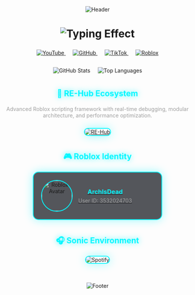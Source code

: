 <div align="center">

<!-- 𝗛𝗘𝗔𝗗𝗘𝗥: 𝗡𝗲𝗼𝗻 𝗚𝗹𝗼𝘄 𝗪𝗮𝘃𝗲 -->
<img src="https://capsule-render.vercel.app/api?type=waving&color=0d1117&height=280&section=header&text=ArchIsDead&fontSize=80&fontColor=00f7ff&fontAlignY=40&animation=fadeIn&stroke=00f7ff&strokeWidth=4&desc=RE-Hub%20Developer&descAlignY=70&descSize=24&descColor=00f7ff" alt="Header" />

<!-- 𝗧𝗬𝗣𝗜𝗡𝗚 𝗘𝗙𝗙𝗘𝗖𝗧: 𝗛𝗼𝗹𝗼𝗴𝗿𝗮𝗽𝗵𝗶𝗰 𝗧𝗲𝘅𝘁 -->
<h1 align="center">
  <img src="https://readme-typing-svg.demolab.com?font=Orbitron&weight=800&size=30&duration=4000&pause=1000&color=00F7FF&center=true&vCenter=true&width=600&lines=Roblox+Scripter;RE-Hub+Creator;Lua+Wizard;Sahabat+Team+Tester" alt="Typing Effect" />
</h1>

<!-- 𝗦𝗢𝗖𝗜𝗔𝗟 𝗕𝗔𝗗𝗚𝗘𝗦: 𝗛𝗼𝘃𝗲𝗿 𝗚𝗹𝗼𝘄 -->
<div align="center" style="margin: 25px 0;">
  <a href="https://youtube.com/archthehonoredone" target="_blank">
    <img src="https://img.shields.io/badge/YouTube-FF0000?style=for-the-badge&logo=youtube&logoColor=white&labelColor=0d1117&logoWidth=25" alt="YouTube" class="social-badge" />
  </a>
  <span style="width: 15px; display: inline-block;"></span>
  <a href="https://github.com/ArchIsDead" target="_blank">
    <img src="https://img.shields.io/badge/GitHub-100000?style=for-the-badge&logo=github&logoColor=white&labelColor=0d1117" alt="GitHub" class="social-badge" />
  </a>
  <span style="width: 15px; display: inline-block;"></span>
  <a href="https://tiktok.com/@archtheslut" target="_blank">
    <img src="https://img.shields.io/badge/TikTok-000000?style=for-the-badge&logo=tiktok&logoColor=white&labelColor=0d1117" alt="TikTok" class="social-badge" />
  </a>
  <span style="width: 15px; display: inline-block;"></span>
  <a href="https://roblox.com/users/3532024703/profile" target="_blank">
    <img src="https://img.shields.io/badge/Roblox-00A2FF?style=for-the-badge&logo=roblox&logoColor=white&labelColor=0d1117" alt="Roblox" class="social-badge" />
  </a>
</div>

<!-- 𝗚𝗜𝗧𝗛𝗨𝗕 𝗦𝗧𝗔𝗧𝗦: 𝟯𝗗 𝗖𝗮𝗿𝗱𝘀 -->
<div align="center" style="display: flex; justify-content: center; gap: 20px; flex-wrap: wrap; margin: 30px 0;">
  <img src="https://github-readme-stats.vercel.app/api?username=ArchIsDead&show_icons=true&theme=dark&hide_border=true&count_private=true&include_all_commits=true&bg_color=0d1117&title_color=00f7ff&text_color=ffffff&icon_color=00a2ff&border_radius=15" alt="GitHub Stats" class="stats-card" />
  <img src="https://github-readme-stats.vercel.app/api/top-langs/?username=ArchIsDead&layout=compact&theme=dark&hide_border=true&langs_count=6&hide=html,css,scss&bg_color=0d1117&title_color=00f7ff&text_color=ffffff&border_radius=15" alt="Top Languages" class="stats-card" />
</div>

<!-- 𝗥𝗘-𝗛𝗨𝗕 𝗦𝗛𝗢𝗪𝗖𝗔𝗦𝗘: 𝗔𝗻𝗶𝗺𝗮𝘁𝗲𝗱 𝗕𝗼𝗿𝗱𝗲𝗿 -->
<h2 align="center" style="color: #00f7ff; text-shadow: 0 0 15px rgba(0, 247, 255, 0.7); margin: 40px 0 20px 0;">🚀 RE-Hub Ecosystem</h2>
<p align="center" style="color: #a0a0a0; max-width: 700px; margin: 0 auto 25px auto;">
  Advanced Roblox scripting framework with real-time debugging, modular architecture, and performance optimization.
</p>
<div align="center">
  <a href="https://github.com/ArchIsDead/RE-Hub" target="_blank">
    <img src="https://placehold.co/800x300/0d1117/00f7ff?text=RE-Hub+Pro+Version&font=orbitron" alt="RE-Hub" class="project-card" />
  </a>
</div>

<!-- 𝗥𝗢𝗕𝗟𝗢𝗫 𝗣𝗥𝗢𝗙𝗜𝗟𝗘: 𝗜𝗻𝘁𝗲𝗿𝗮𝗰𝘁𝗶𝘃𝗲 𝗖𝗮𝗿𝗱 -->
<h2 align="center" style="color: #00f7ff; text-shadow: 0 0 15px rgba(0, 247, 255, 0.7); margin: 40px 0 20px 0;">🎮 Roblox Identity</h2>
<div align="center">
  <a href="https://www.roblox.com/users/3532024703/profile" target="_blank">
    <div class="roblox-card">
      <img src="https://tr.rbxcdn.com/ed6e4d8d8c1d7e9c9e8f3e3e8f3e3e8f/420/420/Avatar/Png" alt="Roblox Avatar" class="roblox-avatar" />
      <div class="roblox-info">
        <h3 style="color: #00f7ff; margin: 0;">ArchIsDead</h3>
        <p style="color: #a0a0a0; margin: 5px 0 0 0;">User ID: 3532024703</p>
      </div>
    </div>
  </a>
</div>

<!-- 𝗦𝗣𝗼𝘁𝗶𝗳𝘆 𝗣𝗹𝗮𝘆𝗲𝗿: 𝗟𝗶𝘃𝗲 𝗨𝗽𝗱𝗮𝘁𝗲𝘀 -->
<h2 align="center" style="color: #00f7ff; text-shadow: 0 0 15px rgba(0, 247, 255, 0.7); margin: 40px 0 20px 0;">🎧 Sonic Environment</h2>
<div align="center">
  <img src="https://spotify-recently-played-readme.vercel.app/api?user=31acdgenrsw2sn5mtmof5unvnjsy&count=1&width=500&unique=true" alt="Spotify" class="spotify-player" />
</div>

<!-- 𝗙𝗢𝗢𝗧𝗘𝗥: 𝗔𝗻𝗶𝗺𝗮𝘁𝗲𝗱 𝗪𝗮𝘃𝗲 -->
<img src="https://capsule-render.vercel.app/api?type=waving&color=0d1117&height=150&section=footer&stroke=00f7ff&strokeWidth=4&animation=fadeIn&rotate=180" alt="Footer" style="margin-top: 50px;" />

<!-- 𝗖𝗦𝗦 𝗙𝗼𝗿 𝗜𝗻𝘁𝗲𝗿𝗮𝗰𝘁𝗶𝘃𝗲 𝗘𝗳𝗳𝗲𝗰𝘁𝘀 -->
<style>
  .social-badge:hover {
    transform: translateY(-3px) scale(1.05);
    box-shadow: 0 0 20px rgba(0, 247, 255, 0.5);
    transition: all 0.3s ease;
  }
  .stats-card:hover {
    transform: perspective(500px) rotateX(5deg) scale(1.02);
    box-shadow: 0 10px 30px rgba(0, 247, 255, 0.4);
    transition: all 0.4s ease;
  }
  .project-card {
    border-radius: 15px;
    border: 2px solid #00f7ff;
    box-shadow: 0 0 25px rgba(0, 247, 255, 0.4);
    transition: all 0.3s ease;
  }
  .project-card:hover {
    transform: scale(1.02);
    box-shadow: 0 0 35px rgba(0, 247, 255, 0.6);
  }
  .roblox-card {
    background: rgba(13, 17, 23, 0.7);
    border: 2px solid #00f7ff;
    border-radius: 15px;
    padding: 20px;
    width: 300px;
    box-shadow: 0 0 25px rgba(0, 247, 255, 0.4);
    transition: all 0.3s ease;
    display: flex;
    align-items: center;
    gap: 15px;
  }
  .roblox-card:hover {
    transform: translateY(-5px);
    box-shadow: 0 0 35px rgba(0, 247, 255, 0.6);
  }
  .roblox-avatar {
    width: 80px;
    height: 80px;
    border-radius: 50%;
    border: 2px solid #00f7ff;
    transition: all 0.3s ease;
  }
  .roblox-card:hover .roblox-avatar {
    transform: rotate(10deg);
  }
  .spotify-player {
    border-radius: 15px;
    border: 2px solid #00f7ff;
    box-shadow: 0 0 25px rgba(0, 247, 255, 0.4);
    transition: all 0.3s ease;
  }
  .spotify-player:hover {
    transform: scale(1.02);
    box-shadow: 0 0 35px rgba(0, 247, 255, 0.6);
  }
</style>

<!-- 𝗝𝗮𝘃𝗮𝗦𝗰𝗿𝗶𝗽𝘁 𝗳𝗼𝗿 𝗔𝗱𝗱𝗶𝘁𝗶𝗼𝗻𝗮𝗹 𝗜𝗻𝘁𝗲𝗿𝗮𝗰𝘁𝗶𝘃𝗶𝘁𝘆 -->
<script>
  document.addEventListener('DOMContentLoaded', function() {
    // Add pulse animation to header text
    const headerText = document.querySelector('h1 img');
    setInterval(() => {
      headerText.style.filter = 'drop-shadow(0 0 8px rgba(0, 247, 255, 0.8))';
      setTimeout(() => {
        headerText.style.filter = 'drop-shadow(0 0 12px rgba(0, 247, 255, 1))';
      }, 500);
    }, 2000);
    
    // Add floating effect to Roblox card
    const robloxCard = document.querySelector('.roblox-card');
    let floatDirection = 1;
    setInterval(() => {
      robloxCard.style.transform = `translateY(${floatDirection * -3}px)`;
      floatDirection *= -1;
    }, 3000);
  });
</script>

</div>
